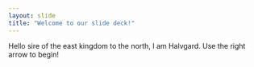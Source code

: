 ```yaml
---
layout: slide
title: "Welcome to our slide deck!"
---
```


Hello sire of the east kingdom to the north, I am Halvgard.
Use the right arrow to begin!
